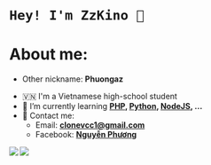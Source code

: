# `Hey! I'm ZzKino 👋`

# About me:
+ Other nickname: **Phuongaz**
- 🇻🇳 I'm a Vietnamese high-school student
- 🌱 I’m currently learning **[PHP](https://www.php.net/), [Python](https://www.python.org/), [NodeJS](https://nodejs.org/), ...**
- 📧 Contact me:
  + Email: **clonevcc1@gmail.com**
  + Facebook: **[Nguyễn Phương](https://www.facebook.com/Phuong0Ngu)**

<a href="https://github.com/anuraghazra/github-readme-stats">
  <img align="left" src="https://github-readme-stats.vercel.app/api?username=zzkino&count_private=true&show_icons=true&theme=dracula" />
</a>
<a href="https://github.com/anuraghazra/github-readme-stats">
  <img align="left" src="https://github-readme-stats.vercel.app/api/top-langs/?username=zzkino&layout=compact&theme=dracula" />
</a>
